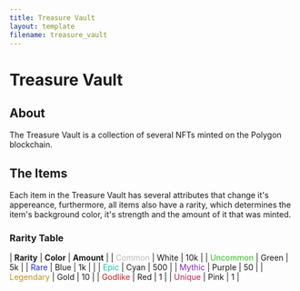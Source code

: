 ```yaml
---
title: Treasure Vault
layout: template
filename: treasure_vault
---
```


# Treasure Vault

## About
The Treasure Vault is a collection of several NFTs minted on the Polygon blockchain.

## The Items
Each item in the Treasure Vault has several attributes that change it's appereance, furthermore, all items also have a rarity, which determines the item's background color, it's strength and the amount of it that was minted.

### Rarity Table

| **Rarity** | **Color** | **Amount** |
| <span style="color: #bababa">Common</span> | White | 10k |
| <span style="color: #31bd24">Uncommon</span> | Green | 5k |
| <span style="color: #242dbd">Rare</span> | Blue | 1k | |
| <span style="color: #24bd9f">Epic</span> | Cyan | 500 |
| <span style="color: #7f24bd">Mythic</span> | Purple | 50 |
| <span style="color: #bd9224">Legendary</span> | Gold | 10 |
| <span style="color: #bd2424">Godlike</span> | Red | 1 |
| <span style="color: #bd2449">Unique</span> | Pink | 1 |
